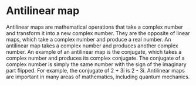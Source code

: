 # Antilinear map

Antilinear maps are mathematical operations that take a complex number and transform it into a new complex number. They are the opposite of linear maps, which take a complex number and produce a real number. An antilinear map takes a complex number and produces another complex number. An example of an antilinear map is the conjugate, which takes a complex number and produces its complex conjugate. The conjugate of a complex number is simply the same number with the sign of the imaginary part flipped. For example, the conjugate of 2 + 3i is 2 - 3i. Antilinear maps are important in many areas of mathematics, including quantum mechanics.
